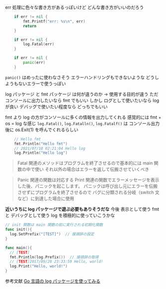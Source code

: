 err 処理に色々な書き方があるっぽいけど どんな書き方がいいのだろう

```go
	if err != nil {
		fmt.Printf("err: %s\n", err)
		return
	}

	if err != nil {
		log.Fatal(err)
	}

	if err != nil {
		panic(err)
	}
```

`panic()` はめったに使わなさそう
エラーハンドリングもできないような どうしようもないエラーで使うっぽい

log パッケージ と fmt パッケージ は何が違うのか
→ 使用する目的が違う
ただ コンソールに出力したいなら fmt でもいい
しかし ログとして使いたいなら log が良い
デバッグで使いたい程度なら どっちでもいい

fmt より log の方がコンソールに多くの情報を出力してくれる
感覚的には fmt + os = log な感じ
`log.Fatal()`, `log.Fatalln()`, `log.Fatalf()` は
コンソール出力後に os.Exit(1) を呼んでくれるらしい

```go
	// Hello fmt
	fmt.Println("Hello fmt")
	// 2021/07/18 02:21:04 Hello log
	log.Println("Hello log")
```

>Fatal 関連のメソッドはプログラムを終了させるので基本的には main 関数の中で使い
>それ以外の場合はエラーを返して伝搬させていくべき

>Panic 関連の関数は対応する Print 関連の関数でエラーメッセージを表示した後、パニックを起こします。
>パニックは呼び出し元にエラーを伝搬させずにプログラムを終了させるので
>バグに分類される分岐（switch 文など）に到達した場合に使用

__近いうちに log パッケージで遊ぶ必要もありそうだな__
今後 表示として使う fmt と デバッグとして使う log を積極的に使っていこうかな

```go
// init 関数は main 関数の前に実行される初期化関数
func init(){
  log.SetPrefix("[TEST]")  // 接頭辞の設定
}

func main(){
  // [TEST]
  fmt.Println(log.Prefix())  // 接頭辞の取得
  // [TEST]2017/09/28 23:33:59 Hello, world!
  log.Print("Hello, world!")
}
```

参考文献
[Go 言語の log パッケージを使ってみる](https://waman.hatenablog.com/entry/2017/09/29/011614)
